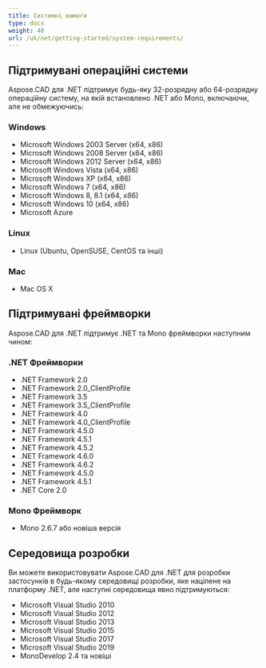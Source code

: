 ```yaml
---
title: Системні вимоги
type: docs
weight: 40
url: /uk/net/getting-started/system-requirements/
---
```


## **Підтримувані операційні системи**

Aspose.CAD для .NET підтримує будь-яку 32-розрядну або 64-розрядну операційну систему, на якій встановлено .NET або Mono, включаючи, але не обмежуючись:

### **Windows**

- Microsoft Windows 2003 Server (x64, x86)
- Microsoft Windows 2008 Server (x64, x86)
- Microsoft Windows 2012 Server (x64, x86)
- Microsoft Windows Vista (x64, x86)
- Microsoft Windows XP (x64, x86)
- Microsoft Windows 7 (x64, x86)
- Microsoft Windows 8, 8.1 (x64, x86)
- Microsoft Windows 10 (x64, x86)
- Microsoft Azure

### **Linux**

- Linux (Ubuntu, OpenSUSE, CentOS та інші)

### **Mac**

- Mac OS X

## **Підтримувані фреймворки**

Aspose.CAD для .NET підтримує .NET та Mono фреймворки наступним чином:

### **.NET Фреймворки**

- .NET Framework 2.0
- .NET Framework 2.0_ClientProfile
- .NET Framework 3.5
- .NET Framework 3.5_ClientProfile
- .NET Framework 4.0
- .NET Framework 4.0_ClientProfile
- .NET Framework 4.5.0
- .NET Framework 4.5.1
- .NET Framework 4.5.2
- .NET Framework 4.6.0
- .NET Framework 4.6.2
- .NET Framework 4.5.0
- .NET Framework 4.5.1
- .NET Core 2.0

### **Mono Фреймворк**

- Mono 2.6.7 або новіша версія

## **Середовища розробки**

Ви можете використовувати Aspose.CAD для .NET для розробки застосунків в будь-якому середовищі розробки, яке націлене на платформу .NET, але наступні середовища явно підтримуються:

- Microsoft Visual Studio 2010
- Microsoft Visual Studio 2012
- Microsoft Visual Studio 2013
- Microsoft Visual Studio 2015
- Microsoft Visual Studio 2017
- Microsoft Visual Studio 2019
- MonoDevelop 2.4 та новіші
